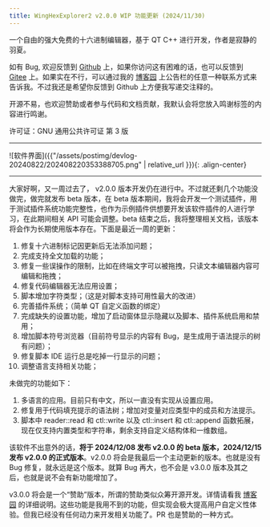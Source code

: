 ```yaml
---
title: WingHexExplorer2 v2.0.0 WIP 功能更新 (2024/11/30)
---
```


一个自由的强大免费的十六进制编辑器，基于 QT C++ 进行开发，作者是寂静的羽夏。

如有 Bug, 欢迎反馈到 [Github](https://github.com/Wing-summer/WingHexExplorer2/issues) 上，如果你访问这有困难的话，也可以反馈到 [Gitee](https://gitee.com/wing-cloud/WingHexExplorer2/issues) 上。如果实在不行，可以通过我的 [博客园](https://www.cnblogs.com/wingsummer) 上公告栏的任意一种联系方式来告诉我。不过我还是希望你反馈到 Github 上方便我写递交注释的。

开源不易，也欢迎赞助或者参与代码和文档贡献，我默认会将您放入鸣谢标签的内容进行鸣谢。

许可证：GNU 通用公共许可证 第 3 版

---

![软件界面]({{"/assets/postimg/devlog-20240822/202408220353388705.png" | relative_url }}){: .align-center}

---

大家好啊，又一周过去了， v2.0.0 版本开发仍在进行中。不过就还剩几个功能没做完，做完就发布 beta 版本，在 beta 版本期间，我将会开发一个测试插件，用于测试插件系统功能完整性，也作为示例插件供想要开发该软件插件的人进行学习，在此期间相关 API 可能会调整。beta 结束之后，我将整理相关文档，该版本将会作为长期使用版本存在。下面是最近一周的更新：

1. 修复十六进制标记因更新后无法添加问题；
2. 完成支持全文加载的功能；
3. 修复一些误操作的限制，比如在终端文字可以被拖拽，只读文本编辑器内容可编辑和拖拽；
4. 修复代码编辑器无法应用设置；
5. 脚本增加字符类型；（这是对脚本支持可用性最大的改进）
6. 完善插件系统；（简单 QT 自定义函数的绑定）
7. 完成缺失的设置功能，增加了启动窗体显示隐藏以及脚本、插件系统启用和禁用；
8. 增加脚本符号浏览器（目前符号显示的内容有 Bug，是生成用于语法提示的树有问题）；
9. 修复脚本 IDE 运行总是吃掉一行显示的问题；
10. 调整语言支持相关功能；

未做完的功能如下：

1. 多语言的应用。目前只有中文，所以一直没有实现从设置应用。
2. 修复用于代码填充提示的语法树；增加对变量对应类型中的成员和方法提示。
3. 脚本中 reader::read 和 ctl::write 以及 ctl::insert 和 ctl::append 函数拓展，现在仅支持内置类型和字符串，剩余支持自定义结构体和一维数组。

该软件不出意外的话，**将于 2024/12/08 发布 v2.0.0 的 beta 版本，2024/12/15 发布 v2.0.0 的正式版本**。v2.0.0 将会是我最后一个主动更新的版本。也就是没有 Bug 修复，就永远是这个版本。就算 Bug 再大，也不会是 v3.0.0 版本及其之后，也就是说不会有新功能增加了。

v3.0.0 将会是一个“赞助”版本，所谓的赞助类似众筹开源开发。详情请看我 [博客园](https://www.cnblogs.com/wingsummer/p/18286419#%E7%89%88%E6%9C%AC%E8%A7%84%E5%88%92) 的详细说明。这些功能是我用不到的功能，但实现会极大提高用户自定义性体验。但我已经没有任何动力来开发相关功能了。PR 也是赞助的一种方式。
